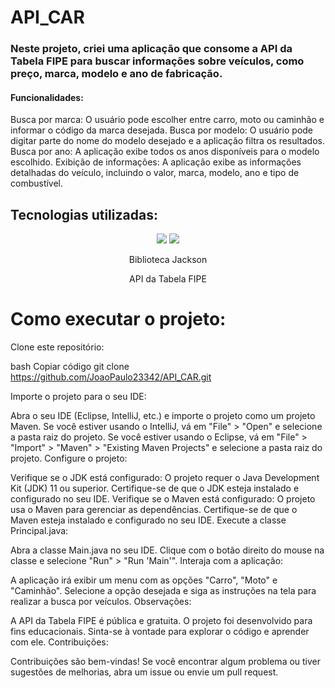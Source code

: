 <h1>API_CAR</h1>


<h3>Neste projeto, criei uma aplicação que consome a API da Tabela FIPE para buscar informações sobre veículos, como preço, marca, modelo e ano de fabricação.</h3>

<h4>Funcionalidades:</h4>

Busca por marca: O usuário pode escolher entre carro, moto ou caminhão e informar o código da marca desejada.
Busca por modelo: O usuário pode digitar parte do nome do modelo desejado e a aplicação filtra os resultados.
Busca por ano: A aplicação exibe todos os anos disponíveis para o modelo escolhido.
Exibição de informações: A aplicação exibe as informações detalhadas do veículo, incluindo o valor, marca, modelo, ano e tipo de combustível.


<h2>Tecnologias utilizadas:</h2>


<p align="center" border-top="20px">
<img src="https://img.shields.io/badge/java-%23ED8B00.svg?style=for-the-badge&logo=java&logoColor=white">
<img src="https://img.shields.io/badge/spring-%236DB33F.svg?style=for-the-badge&logo=spring&logoColor=white">

<p align="center">Biblioteca Jackson
<p align="center">API da Tabela FIPE

<h1>Como executar o projeto:</h1>

Clone este repositório:

bash
Copiar código
git clone https://github.com/JoaoPaulo23342/API_CAR.git


Importe o projeto para o seu IDE:

Abra o seu IDE (Eclipse, IntelliJ, etc.) e importe o projeto como um projeto Maven.
Se você estiver usando o IntelliJ, vá em "File" > "Open" e selecione a pasta raiz do projeto.
Se você estiver usando o Eclipse, vá em "File" > "Import" > "Maven" > "Existing Maven Projects" e selecione a pasta raiz do projeto.
Configure o projeto:

Verifique se o JDK está configurado: O projeto requer o Java Development Kit (JDK) 11 ou superior. Certifique-se de que o JDK esteja instalado e configurado no seu IDE.
Verifique se o Maven está configurado: O projeto usa o Maven para gerenciar as dependências. Certifique-se de que o Maven esteja instalado e configurado no seu IDE.
Execute a classe Principal.java:

Abra a classe Main.java no seu IDE.
Clique com o botão direito do mouse na classe e selecione "Run" > "Run 'Main'".
Interaja com a aplicação:

A aplicação irá exibir um menu com as opções "Carro", "Moto" e "Caminhão".
Selecione a opção desejada e siga as instruções na tela para realizar a busca por veículos.
Observações:

A API da Tabela FIPE é pública e gratuita.
O projeto foi desenvolvido para fins educacionais.
Sinta-se à vontade para explorar o código e aprender com ele.
Contribuições:

Contribuições são bem-vindas! Se você encontrar algum problema ou tiver sugestões de melhorias, abra um issue ou envie um pull request.
